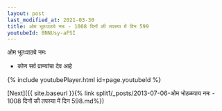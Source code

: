 ```yaml
---
layout: post
last_modified_at: 2021-03-30
title: ओम भूतःपाठ्ये नमः - 1008 दिनों की तपस्या में दिन 599
youtubeId: 8NNUsy-aFSI
---
```

 
 
 ओम भूतःपाठ्ये नमः  
 
 -  कोण सर्व प्राण्यांचा देव आहे 
 
  
 
  
 
 
 
 
 
 


{% include youtubePlayer.html id=page.youtubeId %}
 
[Next]({{ site.baseurl }}{% link  split1/_posts/2013-07-06-ओम भोठळयाय नमः - 1008 दिनों की तपस्या में दिन 598.md%})
 
